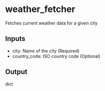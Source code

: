 # weather_fetcher

Fetches current weather data for a given city

## Inputs
- city: Name of the city (Required)
- country_code: ISO country code (Optional)

## Output
dict